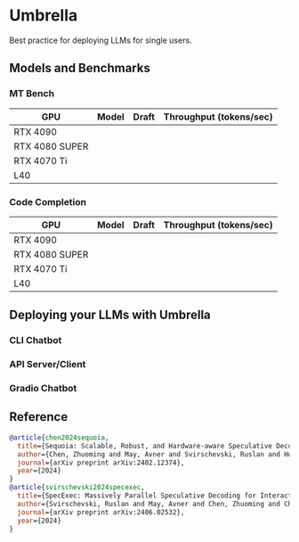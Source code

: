# Umbrella

Best practice for deploying LLMs for single users.

## Models and Benchmarks

### MT Bench

<table>
  <thead>
    <tr>
      <th>GPU</th>
      <th>Model</th>
      <th>Draft</th>
      <th>Throughput (tokens/sec)</th>
    </tr>
  </thead>
  <tbody>
    <tr>
      <!-- 将 GPU 这一格设置为跨两行 -->
      <td rowspan="3">RTX 4090</td>
      <td></td>
      <td></td>
      <td></td>
    </tr>
    <tr>
      <!-- 这里留空或者填入第二行需要的内容 -->
      <td></td>
      <td></td>
      <td></td>
    </tr>
    <tr>
      <!-- 这里留空或者填入第二行需要的内容 -->
      <td></td>
      <td></td>
      <td></td>
    </tr>
    <tr>
      <!-- 将 GPU 这一格设置为跨两行 -->
      <td rowspan="2">RTX 4080 SUPER</td>
      <td></td>
      <td></td>
      <td></td>
    </tr>
    <tr>
      <!-- 这里留空或者填入第二行需要的内容 -->
      <td></td>
      <td></td>
      <td></td>
    </tr>
    <tr>
      <!-- 将 GPU 这一格设置为跨两行 -->
      <td rowspan="2">RTX 4070 Ti</td>
      <td></td>
      <td></td>
      <td></td>
    </tr>
    <tr>
      <!-- 这里留空或者填入第二行需要的内容 -->
      <td></td>
      <td></td>
      <td></td>
    </tr>
    <tr>
      <!-- 将 GPU 这一格设置为跨两行 -->
      <td rowspan="2">L40</td>
      <td></td>
      <td></td>
      <td></td>
    </tr>
    <tr>
      <!-- 这里留空或者填入第二行需要的内容 -->
      <td></td>
      <td></td>
      <td></td>
    </tr>
  </tbody>
</table>



### Code Completion
<table>
  <thead>
    <tr>
      <th>GPU</th>
      <th>Model</th>
      <th>Draft</th>
      <th>Throughput (tokens/sec)</th>
    </tr>
  </thead>
  <tbody>
    <tr>
      <!-- 将 GPU 这一格设置为跨两行 -->
      <td rowspan="3">RTX 4090</td>
      <td></td>
      <td></td>
      <td></td>
    </tr>
    <tr>
      <!-- 这里留空或者填入第二行需要的内容 -->
      <td></td>
      <td></td>
      <td></td>
    </tr>
    <tr>
      <!-- 这里留空或者填入第二行需要的内容 -->
      <td></td>
      <td></td>
      <td></td>
    </tr>
    <tr>
      <!-- 将 GPU 这一格设置为跨两行 -->
      <td rowspan="2">RTX 4080 SUPER</td>
      <td></td>
      <td></td>
      <td></td>
    </tr>
    <tr>
      <!-- 这里留空或者填入第二行需要的内容 -->
      <td></td>
      <td></td>
      <td></td>
    </tr>
    <tr>
      <!-- 将 GPU 这一格设置为跨两行 -->
      <td rowspan="2">RTX 4070 Ti</td>
      <td></td>
      <td></td>
      <td></td>
    </tr>
    <tr>
      <!-- 这里留空或者填入第二行需要的内容 -->
      <td></td>
      <td></td>
      <td></td>
    </tr>
    <tr>
      <!-- 将 GPU 这一格设置为跨两行 -->
      <td rowspan="2">L40</td>
      <td></td>
      <td></td>
      <td></td>
    </tr>
    <tr>
      <!-- 这里留空或者填入第二行需要的内容 -->
      <td></td>
      <td></td>
      <td></td>
    </tr>
  </tbody>
</table>


## Deploying your LLMs with Umbrella

### CLI Chatbot

### API Server/Client

### Gradio Chatbot


## Reference
```bibtex
@article{chen2024sequoia,
  title={Sequoia: Scalable, Robust, and Hardware-aware Speculative Decoding},
  author={Chen, Zhuoming and May, Avner and Svirschevski, Ruslan and Huang, Yuhsun and Ryabinin, Max and Jia, Zhihao and Chen, Beidi},
  journal={arXiv preprint arXiv:2402.12374},
  year={2024}
}
@article{svirschevski2024specexec,
  title={SpecExec: Massively Parallel Speculative Decoding for Interactive LLM Inference on Consumer Devices},
  author={Svirschevski, Ruslan and May, Avner and Chen, Zhuoming and Chen, Beidi and Jia, Zhihao and Ryabinin, Max},
  journal={arXiv preprint arXiv:2406.02532},
  year={2024}
}
```